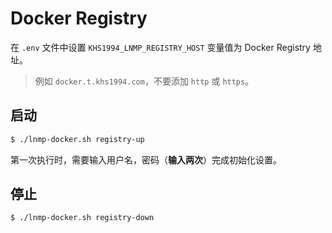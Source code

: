 # Docker Registry

在 `.env` 文件中设置 `KHS1994_LNMP_REGISTRY_HOST` 变量值为 Docker Registry 地址。

> 例如 `docker.t.khs1994.com`，不要添加 `http` 或 `https`。

## 启动

```bash
$ ./lnmp-docker.sh registry-up
```

第一次执行时，需要输入用户名，密码（**输入两次**）完成初始化设置。

## 停止

```bash
$ ./lnmp-docker.sh registry-down
```
